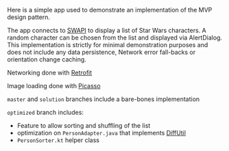 Here is a simple app used to demonstrate an implementation of the MVP design pattern. 

The app connects to [SWAPI](https://swapi.co/) to display a list of Star Wars characters. A random character can be chosen from the list and displayed via AlertDialog. 
This implementation is strictly for minimal demonstration purposes and does not include any data persistence, Network error fall-backs or orientation change caching. 

Networking done with [Retrofit](https://square.github.io/retrofit/)

Image loading done with [Picasso](http://square.github.io/picasso/)

`master` and `solution` branches include a bare-bones implementation

`optimized` branch includes:
 * Feature to allow sorting and shuffling of the list
 * optimization on `PersonAdapter.java` that implements [DiffUtil](https://developer.android.com/reference/android/support/v7/util/DiffUtil)
 * `PersonSorter.kt` helper class